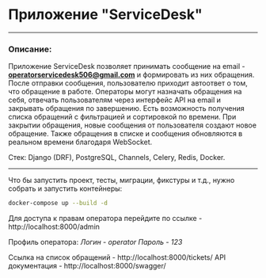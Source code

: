 # Приложение "ServiceDesk"

_______________________________________

### Описание:

Приложение ServiceDesk позволяет принимать сообщение на email - **operatorservicedesk506@gmail.com** и формировать из них обращения. После отправки сообщения, пользователю приходит автоответ о том, что обращение в работе. Операторы могут назначать обращения на себя, отвечать пользователям через интерфейс API на email и закрывать обращения по завершению. Есть возможность получения списка обращений с фильтрацией и сортировкой по времени. При закрытии обращения, новые сообщения от пользователя создают новое обращение.
Также обращения в списке и сообщения обновляются в реальном времени благодаря WebSocket.

Стек: Django (DRF), PostgreSQL, Channels, Celery, Redis, Docker.
_______________________________________________________

Что бы запустить проект, тесты, миграции, фикстуры и т.д., нужно собрать и запустить контейнеры:
```bash
docker-compose up --build -d
```

Для доступа к правам оператора перейдите по ссылке - http://localhost:8000/admin

Профиль оператора:
*Логин - operator*
*Пароль - 123*

Ссылка на список обращений - http://localhost:8000/tickets/
API документация - http://localhost:8000/swagger/
